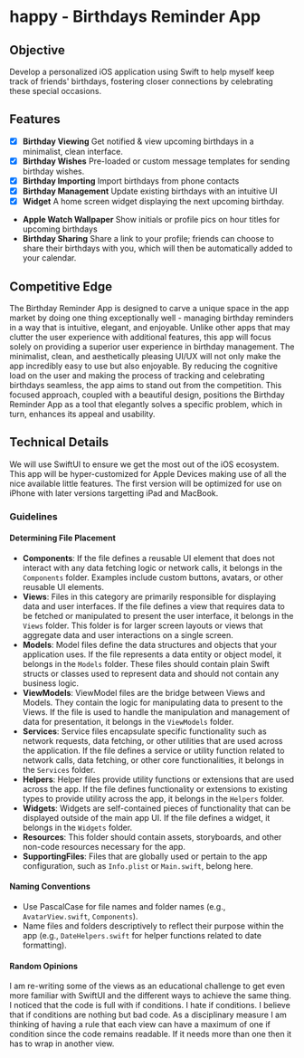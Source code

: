# happy - Birthdays Reminder App

## Objective

Develop a personalized iOS application using Swift to help myself keep track of friends' birthdays, fostering closer connections by celebrating these special occasions.

## Features

- [x] **Birthday Viewing** Get notified & view upcoming birthdays in a minimalist, clean interface.
- [x] **Birthday Wishes** Pre-loaded or custom message templates for sending birthday wishes.
- [x] **Birthday Importing** Import birthdays from phone contacts
- [x] **Birthday Management** Update existing birthdays with an intuitive UI
- [x] **Widget** A home screen widget displaying the next upcoming birthday.
- **Apple Watch Wallpaper** Show initials or profile pics on hour titles for upcoming birthdays
- **Birthday Sharing** Share a link to your profile; friends can choose to share their birthdays with you, which will then be automatically added to your calendar.


## Competitive Edge

The Birthday Reminder App is designed to carve a unique space in the app market by doing one thing exceptionally well - managing birthday reminders in a way that is intuitive, elegant, and enjoyable. Unlike other apps that may clutter the user experience with additional features, this app will focus solely on providing a superior user experience in birthday management. The minimalist, clean, and aesthetically pleasing UI/UX will not only make the app incredibly easy to use but also enjoyable. By reducing the cognitive load on the user and making the process of tracking and celebrating birthdays seamless, the app aims to stand out from the competition. This focused approach, coupled with a beautiful design, positions the Birthday Reminder App as a tool that elegantly solves a specific problem, which in turn, enhances its appeal and usability.

## Technical Details

We will use SwiftUI to ensure we get the most out of the iOS ecosystem. This app will be hyper-customized for Apple Devices making use of all the nice available little features. The first version will be optimized for use on iPhone with later versions targetting iPad and MacBook.

### Guidelines

#### Determining File Placement

- **Components**: If the file defines a reusable UI element that does not interact with any data fetching logic or network calls, it belongs in the `Components` folder. Examples include custom buttons, avatars, or other reusable UI elements.
- **Views**: Files in this category are primarily responsible for displaying data and user interfaces. If the file defines a view that requires data to be fetched or manipulated to present the user interface, it belongs in the `Views` folder. This folder is for larger screen layouts or views that aggregate data and user interactions on a single screen.
- **Models**: Model files define the data structures and objects that your application uses. If the file represents a data entity or object model, it belongs in the `Models` folder. These files should contain plain Swift structs or classes used to represent data and should not contain any business logic.
- **ViewModels**: ViewModel files are the bridge between Views and Models. They contain the logic for manipulating data to present to the Views. If the file is used to handle the manipulation and management of data for presentation, it belongs in the `ViewModels` folder.
- **Services**: Service files encapsulate specific functionality such as network requests, data fetching, or other utilities that are used across the application. If the file defines a service or utility function related to network calls, data fetching, or other core functionalities, it belongs in the `Services` folder.
- **Helpers**: Helper files provide utility functions or extensions that are used across the app. If the file defines functionality or extensions to existing types to provide utility across the app, it belongs in the `Helpers` folder.
- **Widgets**: Widgets are self-contained pieces of functionality that can be displayed outside of the main app UI. If the file defines a widget, it belongs in the `Widgets` folder.
- **Resources**: This folder should contain assets, storyboards, and other non-code resources necessary for the app.
- **SupportingFiles**: Files that are globally used or pertain to the app configuration, such as `Info.plist` or `Main.swift`, belong here.

#### Naming Conventions

- Use PascalCase for file names and folder names (e.g., `AvatarView.swift`, `Components`).
- Name files and folders descriptively to reflect their purpose within the app (e.g., `DateHelpers.swift` for helper functions related to date formatting).

#### Random Opinions 

I am re-writing some of the views as an educational challenge to get even more familiar with SwiftUI and the different ways to achieve the same thing. I noticed that the code is full with if conditions. I hate if conditions. I believe that if conditions are nothing but bad code. As a disciplinary measure I am thinking of having a rule that each view can have a maximum of one if condition since the code remains readable. If it needs more than one then it has to wrap in another view. 
